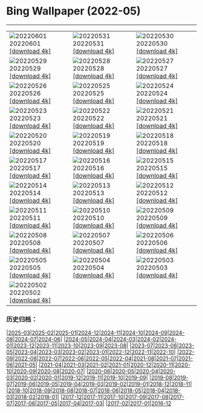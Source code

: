 # Bing Wallpaper (2022-05)
**************

<table><tr><td><img src="https://www.bing.com/th?id=OHR.MarovoLagoon_EN-IN3548072328_1920x1080.jpg" alt="20220601"> 20220601 <a href="https://www.bing.com/th?id=OHR.MarovoLagoon_EN-IN3548072328_UHD.jpg">[download 4k]</a></td><td><img src="https://www.bing.com/th?id=OHR.ParrotDay_EN-IN3027310580_1920x1080.jpg" alt="20220531"> 20220531 <a href="https://www.bing.com/th?id=OHR.ParrotDay_EN-IN3027310580_UHD.jpg">[download 4k]</a></td><td><img src="https://www.bing.com/th?id=OHR.AlbionFalls_EN-IN4575091088_1920x1080.jpg" alt="20220530"> 20220530 <a href="https://www.bing.com/th?id=OHR.AlbionFalls_EN-IN4575091088_UHD.jpg">[download 4k]</a></td></tr><tr><td><img src="https://www.bing.com/th?id=OHR.HyaliteCreek_EN-IN2121161508_1920x1080.jpg" alt="20220529"> 20220529 <a href="https://www.bing.com/th?id=OHR.HyaliteCreek_EN-IN2121161508_UHD.jpg">[download 4k]</a></td><td><img src="https://www.bing.com/th?id=OHR.PurnululuNP_EN-IN1554741416_1920x1080.jpg" alt="20220528"> 20220528 <a href="https://www.bing.com/th?id=OHR.PurnululuNP_EN-IN1554741416_UHD.jpg">[download 4k]</a></td><td><img src="https://www.bing.com/th?id=OHR.MarinHeadlands_EN-IN9638324238_1920x1080.jpg" alt="20220527"> 20220527 <a href="https://www.bing.com/th?id=OHR.MarinHeadlands_EN-IN9638324238_UHD.jpg">[download 4k]</a></td></tr><tr><td><img src="https://www.bing.com/th?id=OHR.Monteverde_EN-IN9113771982_1920x1080.jpg" alt="20220526"> 20220526 <a href="https://www.bing.com/th?id=OHR.Monteverde_EN-IN9113771982_UHD.jpg">[download 4k]</a></td><td><img src="https://www.bing.com/th?id=OHR.Alhambra_EN-IN4440324166_1920x1080.jpg" alt="20220525"> 20220525 <a href="https://www.bing.com/th?id=OHR.Alhambra_EN-IN4440324166_UHD.jpg">[download 4k]</a></td><td><img src="https://www.bing.com/th?id=OHR.KornatiNP_EN-IN3978976949_1920x1080.jpg" alt="20220524"> 20220524 <a href="https://www.bing.com/th?id=OHR.KornatiNP_EN-IN3978976949_UHD.jpg">[download 4k]</a></td></tr><tr><td><img src="https://www.bing.com/th?id=OHR.RedBellied_EN-IN3589958501_1920x1080.jpg" alt="20220523"> 20220523 <a href="https://www.bing.com/th?id=OHR.RedBellied_EN-IN3589958501_UHD.jpg">[download 4k]</a></td><td><img src="https://www.bing.com/th?id=OHR.ZebraEgret_EN-IN7526942081_1920x1080.jpg" alt="20220522"> 20220522 <a href="https://www.bing.com/th?id=OHR.ZebraEgret_EN-IN7526942081_UHD.jpg">[download 4k]</a></td><td><img src="https://www.bing.com/th?id=OHR.TigerKanhaNP_EN-IN2102449730_1920x1080.jpg" alt="20220521"> 20220521 <a href="https://www.bing.com/th?id=OHR.TigerKanhaNP_EN-IN2102449730_UHD.jpg">[download 4k]</a></td></tr><tr><td><img src="https://www.bing.com/th?id=OHR.ApisMellifera_EN-IN4376650859_1920x1080.jpg" alt="20220520"> 20220520 <a href="https://www.bing.com/th?id=OHR.ApisMellifera_EN-IN4376650859_UHD.jpg">[download 4k]</a></td><td><img src="https://www.bing.com/th?id=OHR.GlassBridge_EN-IN7241834675_1920x1080.jpg" alt="20220519"> 20220519 <a href="https://www.bing.com/th?id=OHR.GlassBridge_EN-IN7241834675_UHD.jpg">[download 4k]</a></td><td><img src="https://www.bing.com/th?id=OHR.KansasPrairiefire_EN-IN6795178497_1920x1080.jpg" alt="20220518"> 20220518 <a href="https://www.bing.com/th?id=OHR.KansasPrairiefire_EN-IN6795178497_UHD.jpg">[download 4k]</a></td></tr><tr><td><img src="https://www.bing.com/th?id=OHR.SaltPondsMaras_EN-IN6340913672_1920x1080.jpg" alt="20220517"> 20220517 <a href="https://www.bing.com/th?id=OHR.SaltPondsMaras_EN-IN6340913672_UHD.jpg">[download 4k]</a></td><td><img src="https://www.bing.com/th?id=OHR.MahabodhiTempleIndia_EN-IN6354793486_1920x1080.jpg" alt="20220516"> 20220516 <a href="https://www.bing.com/th?id=OHR.MahabodhiTempleIndia_EN-IN6354793486_UHD.jpg">[download 4k]</a></td><td><img src="https://www.bing.com/th?id=OHR.BerninaBloodMoon_EN-IN5529433004_1920x1080.jpg" alt="20220515"> 20220515 <a href="https://www.bing.com/th?id=OHR.BerninaBloodMoon_EN-IN5529433004_UHD.jpg">[download 4k]</a></td></tr><tr><td><img src="https://www.bing.com/th?id=OHR.WindmillDay_EN-IN4806716529_1920x1080.jpg" alt="20220514"> 20220514 <a href="https://www.bing.com/th?id=OHR.WindmillDay_EN-IN4806716529_UHD.jpg">[download 4k]</a></td><td><img src="https://www.bing.com/th?id=OHR.MaasaiGiraffe_EN-IN4369685509_1920x1080.jpg" alt="20220513"> 20220513 <a href="https://www.bing.com/th?id=OHR.MaasaiGiraffe_EN-IN4369685509_UHD.jpg">[download 4k]</a></td><td><img src="https://www.bing.com/th?id=OHR.RedCross_EN-IN2354180972_1920x1080.jpg" alt="20220512"> 20220512 <a href="https://www.bing.com/th?id=OHR.RedCross_EN-IN2354180972_UHD.jpg">[download 4k]</a></td></tr><tr><td><img src="https://www.bing.com/th?id=OHR.OiaVillage_EN-IN1858544024_1920x1080.jpg" alt="20220511"> 20220511 <a href="https://www.bing.com/th?id=OHR.OiaVillage_EN-IN1858544024_UHD.jpg">[download 4k]</a></td><td><img src="https://www.bing.com/th?id=OHR.GiffordPinchot_EN-IN6576123216_1920x1080.jpg" alt="20220510"> 20220510 <a href="https://www.bing.com/th?id=OHR.GiffordPinchot_EN-IN6576123216_UHD.jpg">[download 4k]</a></td><td><img src="https://www.bing.com/th?id=OHR.JaisalmerFort_EN-IN6142628819_1920x1080.jpg" alt="20220509"> 20220509 <a href="https://www.bing.com/th?id=OHR.JaisalmerFort_EN-IN6142628819_UHD.jpg">[download 4k]</a></td></tr><tr><td><img src="https://www.bing.com/th?id=OHR.MomJoey_EN-IN5604117367_1920x1080.jpg" alt="20220508"> 20220508 <a href="https://www.bing.com/th?id=OHR.MomJoey_EN-IN5604117367_UHD.jpg">[download 4k]</a></td><td><img src="https://www.bing.com/th?id=OHR.SwedishAntenna_EN-IN4771356380_1920x1080.jpg" alt="20220507"> 20220507 <a href="https://www.bing.com/th?id=OHR.SwedishAntenna_EN-IN4771356380_UHD.jpg">[download 4k]</a></td><td><img src="https://www.bing.com/th?id=OHR.HertfordshireBluebells_EN-IN5252712174_1920x1080.jpg" alt="20220506"> 20220506 <a href="https://www.bing.com/th?id=OHR.HertfordshireBluebells_EN-IN5252712174_UHD.jpg">[download 4k]</a></td></tr><tr><td><img src="https://www.bing.com/th?id=OHR.JaliscoAgave_EN-IN1869173257_1920x1080.jpg" alt="20220505"> 20220505 <a href="https://www.bing.com/th?id=OHR.JaliscoAgave_EN-IN1869173257_UHD.jpg">[download 4k]</a></td><td><img src="https://www.bing.com/th?id=OHR.WadiRum_EN-IN1433063472_1920x1080.jpg" alt="20220504"> 20220504 <a href="https://www.bing.com/th?id=OHR.WadiRum_EN-IN1433063472_UHD.jpg">[download 4k]</a></td><td><img src="https://www.bing.com/th?id=OHR.DuckHen_EN-IN0949223991_1920x1080.jpg" alt="20220503"> 20220503 <a href="https://www.bing.com/th?id=OHR.DuckHen_EN-IN0949223991_UHD.jpg">[download 4k]</a></td></tr><tr><td><img src="https://www.bing.com/th?id=OHR.TajMahalSky_EN-IN2591010322_1920x1080.jpg" alt="20220502"> 20220502 <a href="https://www.bing.com/th?id=OHR.TajMahalSky_EN-IN2591010322_UHD.jpg">[download 4k]</a></td><td></td><td></td></tr></table>

### 历史归档：

|[2025-03](/../2025-03/2025-03.md)|[2025-02](/../2025-02/2025-02.md)|[2025-01](/../2025-01/2025-01.md)|[2024-12](/../2024-12/2024-12.md)|[2024-11](/../2024-11/2024-11.md)|[2024-10](/../2024-10/2024-10.md)|[2024-09](/../2024-09/2024-09.md)|[2024-08](/../2024-08/2024-08.md)|[2024-07](/../2024-07/2024-07.md)|[2024-06](/../2024-06/2024-06.md)|
|[2024-05](/../2024-05/2024-05.md)|[2024-04](/../2024-04/2024-04.md)|[2024-03](/../2024-03/2024-03.md)|[2024-02](/../2024-02/2024-02.md)|[2024-01](/../2024-01/2024-01.md)|[2023-12](/../2023-12/2023-12.md)|[2023-11](/../2023-11/2023-11.md)|[2023-10](/../2023-10/2023-10.md)|[2023-09](/../2023-09/2023-09.md)|[2023-08](/../2023-08/2023-08.md)|
|[2023-07](/../2023-07/2023-07.md)|[2023-06](/../2023-06/2023-06.md)|[2023-05](/../2023-05/2023-05.md)|[2023-04](/../2023-04/2023-04.md)|[2023-03](/../2023-03/2023-03.md)|[2023-02](/../2023-02/2023-02.md)|[2023-01](/../2023-01/2023-01.md)|[2022-12](/../2022-12/2022-12.md)|[2022-11](/../2022-11/2022-11.md)|[2022-10](/../2022-10/2022-10.md)|
|[2022-09](/../2022-09/2022-09.md)|[2022-08](/../2022-08/2022-08.md)|[2022-07](/../2022-07/2022-07.md)|[2022-06](/../2022-06/2022-06.md)|[2022-05](/2022-05.md)|[2022-04](/../2022-04/2022-04.md)|[2021-08](/../2021-08/2021-08.md)|[2021-07](/../2021-07/2021-07.md)|[2021-06](/../2021-06/2021-06.md)|[2021-05](/../2021-05/2021-05.md)|
|[2021-04](/../2021-04/2021-04.md)|[2021-03](/../2021-03/2021-03.md)|[2021-02](/../2021-02/2021-02.md)|[2021-01](/../2021-01/2021-01.md)|[2020-12](/../2020-12/2020-12.md)|[2020-11](/../2020-11/2020-11.md)|[2020-10](/../2020-10/2020-10.md)|[2020-09](/../2020-09/2020-09.md)|[2020-08](/../2020-08/2020-08.md)|[2020-07](/../2020-07/2020-07.md)|
|[2020-06](/../2020-06/2020-06.md)|[2020-05](/../2020-05/2020-05.md)|[2020-04](/../2020-04/2020-04.md)|[2020-03](/../2020-03/2020-03.md)|[2020-02](/../2020-02/2020-02.md)|[2020-01](/../2020-01/2020-01.md)|[2019-12](/../2019-12/2019-12.md)|[2019-11](/../2019-11/2019-11.md)|[2019-10](/../2019-10/2019-10.md)|[2019-09](/../2019-09/2019-09.md)|
|[2019-08](/../2019-08/2019-08.md)|[2019-07](/../2019-07/2019-07.md)|[2019-06](/../2019-06/2019-06.md)|[2019-05](/../2019-05/2019-05.md)|[2019-04](/../2019-04/2019-04.md)|[2019-03](/../2019-03/2019-03.md)|[2019-02](/../2019-02/2019-02.md)|[2019-01](/../2019-01/2019-01.md)|[2018-12](/../2018-12/2018-12.md)|[2018-11](/../2018-11/2018-11.md)|
|[2018-10](/../2018-10/2018-10.md)|[2018-09](/../2018-09/2018-09.md)|[2018-08](/../2018-08/2018-08.md)|[2018-07](/../2018-07/2018-07.md)|[2018-06](/../2018-06/2018-06.md)|[2018-05](/../2018-05/2018-05.md)|[2018-04](/../2018-04/2018-04.md)|[2018-03](/../2018-03/2018-03.md)|[2018-02](/../2018-02/2018-02.md)|[2018-01](/../2018-01/2018-01.md)|
|[2017-12](/../2017-12/2017-12.md)|[2017-11](/../2017-11/2017-11.md)|[2017-10](/../2017-10/2017-10.md)|[2017-09](/../2017-09/2017-09.md)|[2017-08](/../2017-08/2017-08.md)|[2017-07](/../2017-07/2017-07.md)|[2017-06](/../2017-06/2017-06.md)|[2017-05](/../2017-05/2017-05.md)|[2017-04](/../2017-04/2017-04.md)|[2017-03](/../2017-03/2017-03.md)|
|[2017-02](/../2017-02/2017-02.md)|[2017-01](/../2017-01/2017-01.md)|[2016-12](/../2016-12/2016-12.md)